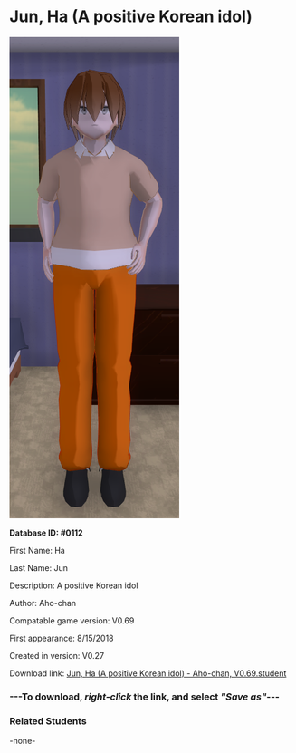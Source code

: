 # Jun, Ha (A positive Korean idol)

<img src="../../Files/Images/Jun, Ha (A positive Korean idol).png" title="Jun, Ha (A positive Korean idol) - Aho-chan, V0.69">

**Database ID: #0112**

First Name: Ha

Last Name: Jun

Description: A positive Korean idol

Author: Aho-chan

Compatable game version: V0.69

First appearance: 8/15/2018

Created in version: V0.27

Download link: <a href="https://raw.githubusercontent.com/Arbiter1223/Daigaku-Gurashi-Custom-Students/master/Files/Student%20Files/Jun%2C%20Ha%20(A%20positive%20Korean%20idol)%20-%20Aho-chan%2C%20V0.69.student">Jun, Ha (A positive Korean idol) - Aho-chan, V0.69.student</a>

### ---**To download, _right-click_ the link, and select _"Save as"_**---

### Related Students

-none-
